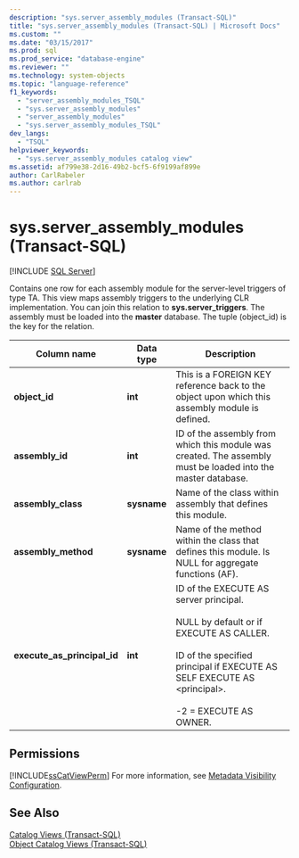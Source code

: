 ```yaml
---
description: "sys.server_assembly_modules (Transact-SQL)"
title: "sys.server_assembly_modules (Transact-SQL) | Microsoft Docs"
ms.custom: ""
ms.date: "03/15/2017"
ms.prod: sql
ms.prod_service: "database-engine"
ms.reviewer: ""
ms.technology: system-objects
ms.topic: "language-reference"
f1_keywords: 
  - "server_assembly_modules_TSQL"
  - "sys.server_assembly_modules"
  - "server_assembly_modules"
  - "sys.server_assembly_modules_TSQL"
dev_langs: 
  - "TSQL"
helpviewer_keywords: 
  - "sys.server_assembly_modules catalog view"
ms.assetid: af799e38-2d16-49b2-bcf5-6f9199af899e
author: CarlRabeler
ms.author: carlrab
---
```

# sys.server_assembly_modules (Transact-SQL)
[!INCLUDE [SQL Server](../../includes/applies-to-version/sqlserver.md)]

  Contains one row for each assembly module for the server-level triggers of type TA. This view maps assembly triggers to the underlying CLR implementation. You can join this relation to **sys.server_triggers**. The assembly must be loaded into the **master** database. The tuple (object_id) is the key for the relation.  
  
|Column name|Data type|Description|  
|-----------------|---------------|-----------------|  
|**object_id**|**int**|This is a FOREIGN KEY reference back to the object upon which this assembly module is defined.|  
|**assembly_id**|**int**|ID of the assembly from which this module was created. The assembly must be loaded into the master database.|  
|**assembly_class**|**sysname**|Name of the class within assembly that defines this module.|  
|**assembly_method**|**sysname**|Name of the method within the class that defines this module. Is NULL for aggregate functions (AF).|  
|**execute_as_principal_id**|**int**|ID of the EXECUTE AS server principal.<br /><br /> NULL by default or if EXECUTE AS CALLER.<br /><br /> ID of the specified principal if EXECUTE AS SELF EXECUTE AS \<principal>.<br /><br /> -2 = EXECUTE AS OWNER.|  
  
## Permissions  
 [!INCLUDE[ssCatViewPerm](../../includes/sscatviewperm-md.md)] For more information, see [Metadata Visibility Configuration](../../relational-databases/security/metadata-visibility-configuration.md).  
  
## See Also  
 [Catalog Views &#40;Transact-SQL&#41;](../../relational-databases/system-catalog-views/catalog-views-transact-sql.md)   
 [Object Catalog Views &#40;Transact-SQL&#41;](../../relational-databases/system-catalog-views/object-catalog-views-transact-sql.md)  
  
  
